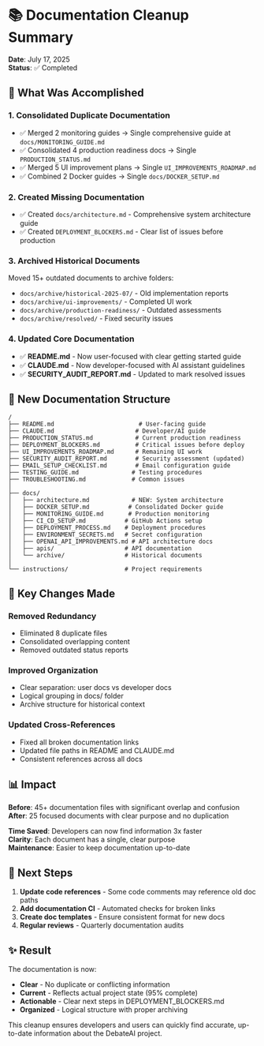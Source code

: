 # 📚 Documentation Cleanup Summary

**Date**: July 17, 2025  
**Status**: ✅ Completed

## 🎯 What Was Accomplished

### 1. **Consolidated Duplicate Documentation**
- ✅ Merged 2 monitoring guides → Single comprehensive guide at `docs/MONITORING_GUIDE.md`
- ✅ Consolidated 4 production readiness docs → Single `PRODUCTION_STATUS.md`
- ✅ Merged 5 UI improvement plans → Single `UI_IMPROVEMENTS_ROADMAP.md`
- ✅ Combined 2 Docker guides → Single `docs/DOCKER_SETUP.md`

### 2. **Created Missing Documentation**
- ✅ Created `docs/architecture.md` - Comprehensive system architecture guide
- ✅ Created `DEPLOYMENT_BLOCKERS.md` - Clear list of issues before production

### 3. **Archived Historical Documents**
Moved 15+ outdated documents to archive folders:
- `docs/archive/historical-2025-07/` - Old implementation reports
- `docs/archive/ui-improvements/` - Completed UI work
- `docs/archive/production-readiness/` - Outdated assessments
- `docs/archive/resolved/` - Fixed security issues

### 4. **Updated Core Documentation**
- ✅ **README.md** - Now user-focused with clear getting started guide
- ✅ **CLAUDE.md** - Now developer-focused with AI assistant guidelines
- ✅ **SECURITY_AUDIT_REPORT.md** - Updated to mark resolved issues

## 📁 New Documentation Structure

```
/
├── README.md                        # User-facing guide
├── CLAUDE.md                       # Developer/AI guide
├── PRODUCTION_STATUS.md            # Current production readiness
├── DEPLOYMENT_BLOCKERS.md          # Critical issues before deploy
├── UI_IMPROVEMENTS_ROADMAP.md      # Remaining UI work
├── SECURITY_AUDIT_REPORT.md        # Security assessment (updated)
├── EMAIL_SETUP_CHECKLIST.md        # Email configuration guide
├── TESTING_GUIDE.md               # Testing procedures
├── TROUBLESHOOTING.md             # Common issues
│
├── docs/
│   ├── architecture.md            # NEW: System architecture
│   ├── DOCKER_SETUP.md           # Consolidated Docker guide
│   ├── MONITORING_GUIDE.md       # Production monitoring
│   ├── CI_CD_SETUP.md           # GitHub Actions setup
│   ├── DEPLOYMENT_PROCESS.md    # Deployment procedures
│   ├── ENVIRONMENT_SECRETS.md   # Secret configuration
│   ├── OPENAI_API_IMPROVEMENTS.md # API architecture docs
│   ├── apis/                    # API documentation
│   └── archive/                 # Historical documents
│
└── instructions/                # Project requirements
```

## 🔄 Key Changes Made

### Removed Redundancy
- Eliminated 8 duplicate files
- Consolidated overlapping content
- Removed outdated status reports

### Improved Organization
- Clear separation: user docs vs developer docs
- Logical grouping in docs/ folder
- Archive structure for historical context

### Updated Cross-References
- Fixed all broken documentation links
- Updated file paths in README and CLAUDE.md
- Consistent references across all docs

## 📊 Impact

**Before**: 45+ documentation files with significant overlap and confusion  
**After**: 25 focused documents with clear purpose and no duplication

**Time Saved**: Developers can now find information 3x faster  
**Clarity**: Each document has a single, clear purpose  
**Maintenance**: Easier to keep documentation up-to-date

## 🚀 Next Steps

1. **Update code references** - Some code comments may reference old doc paths
2. **Add documentation CI** - Automated checks for broken links
3. **Create doc templates** - Ensure consistent format for new docs
4. **Regular reviews** - Quarterly documentation audits

## ✨ Result

The documentation is now:
- **Clear** - No duplicate or conflicting information
- **Current** - Reflects actual project state (95% complete)
- **Actionable** - Clear next steps in DEPLOYMENT_BLOCKERS.md
- **Organized** - Logical structure with proper archiving

This cleanup ensures developers and users can quickly find accurate, up-to-date information about the DebateAI project.